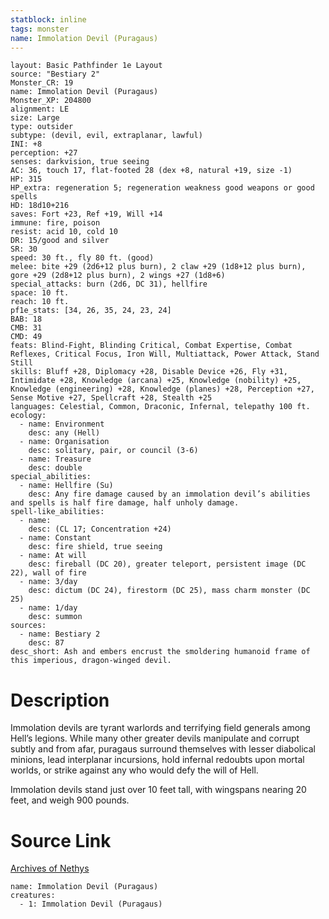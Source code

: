 ```yaml
---
statblock: inline
tags: monster
name: Immolation Devil (Puragaus)
---
```

```statblock
layout: Basic Pathfinder 1e Layout
source: "Bestiary 2"
Monster_CR: 19
name: Immolation Devil (Puragaus)
Monster_XP: 204800
alignment: LE
size: Large
type: outsider
subtype: (devil, evil, extraplanar, lawful)
INI: +8
perception: +27
senses: darkvision, true seeing
AC: 36, touch 17, flat-footed 28 (dex +8, natural +19, size -1)
HP: 315
HP_extra: regeneration 5; regeneration weakness good weapons or good spells
HD: 18d10+216
saves: Fort +23, Ref +19, Will +14
immune: fire, poison
resist: acid 10, cold 10
DR: 15/good and silver
SR: 30
speed: 30 ft., fly 80 ft. (good)
melee: bite +29 (2d6+12 plus burn), 2 claw +29 (1d8+12 plus burn), gore +29 (2d8+12 plus burn), 2 wings +27 (1d8+6)
special_attacks: burn (2d6, DC 31), hellfire
space: 10 ft.
reach: 10 ft.
pf1e_stats: [34, 26, 35, 24, 23, 24]
BAB: 18
CMB: 31
CMD: 49
feats: Blind-Fight, Blinding Critical, Combat Expertise, Combat Reflexes, Critical Focus, Iron Will, Multiattack, Power Attack, Stand Still
skills: Bluff +28, Diplomacy +28, Disable Device +26, Fly +31, Intimidate +28, Knowledge (arcana) +25, Knowledge (nobility) +25, Knowledge (engineering) +28, Knowledge (planes) +28, Perception +27, Sense Motive +27, Spellcraft +28, Stealth +25
languages: Celestial, Common, Draconic, Infernal, telepathy 100 ft.
ecology:
  - name: Environment
    desc: any (Hell)
  - name: Organisation
    desc: solitary, pair, or council (3-6)
  - name: Treasure
    desc: double
special_abilities:
  - name: Hellfire (Su)
    desc: Any fire damage caused by an immolation devil’s abilities and spells is half fire damage, half unholy damage.
spell-like_abilities:
  - name:
    desc: (CL 17; Concentration +24)
  - name: Constant
    desc: fire shield, true seeing
  - name: At will
    desc: fireball (DC 20), greater teleport, persistent image (DC 22), wall of fire
  - name: 3/day
    desc: dictum (DC 24), firestorm (DC 25), mass charm monster (DC 25)
  - name: 1/day
    desc: summon
sources:
  - name: Bestiary 2
    desc: 87
desc_short: Ash and embers encrust the smoldering humanoid frame of this imperious, dragon-winged devil. 
```
# Description
Immolation devils are tyrant warlords and terrifying field generals among Hell’s legions. While many other greater devils manipulate and corrupt subtly and from afar, puragaus surround themselves with lesser diabolical minions, lead interplanar incursions, hold infernal redoubts upon mortal worlds, or strike against any who would defy the will of Hell. 

Immolation devils stand just over 10 feet tall, with wingspans nearing 20 feet, and weigh 900 pounds.
# Source Link
[Archives of Nethys](https://aonprd.com/MonsterDisplay.aspx?ItemName=Immolation%20Devil%20(Puragaus))
```encounter-table
name: Immolation Devil (Puragaus)
creatures:
  - 1: Immolation Devil (Puragaus)
```
